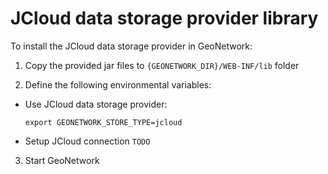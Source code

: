# JCloud data storage provider library

To install the JCloud data storage provider in GeoNetwork:

1. Copy the provided jar files to `{GEONETWORK_DIR}/WEB-INF/lib` folder

2. Define the following environmental variables:
   
  - Use JCloud data storage provider:

    ```shell
    export GEONETWORK_STORE_TYPE=jcloud
    ```
     
  - Setup JCloud connection `TODO`

3. Start GeoNetwork
